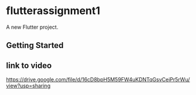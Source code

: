 # flutterassignment1

A new Flutter project.

## Getting Started

## link to video
https://drive.google.com/file/d/16cD8bpH5M59FW4uKDNTqGsvCeiPr5rWu/view?usp=sharing
